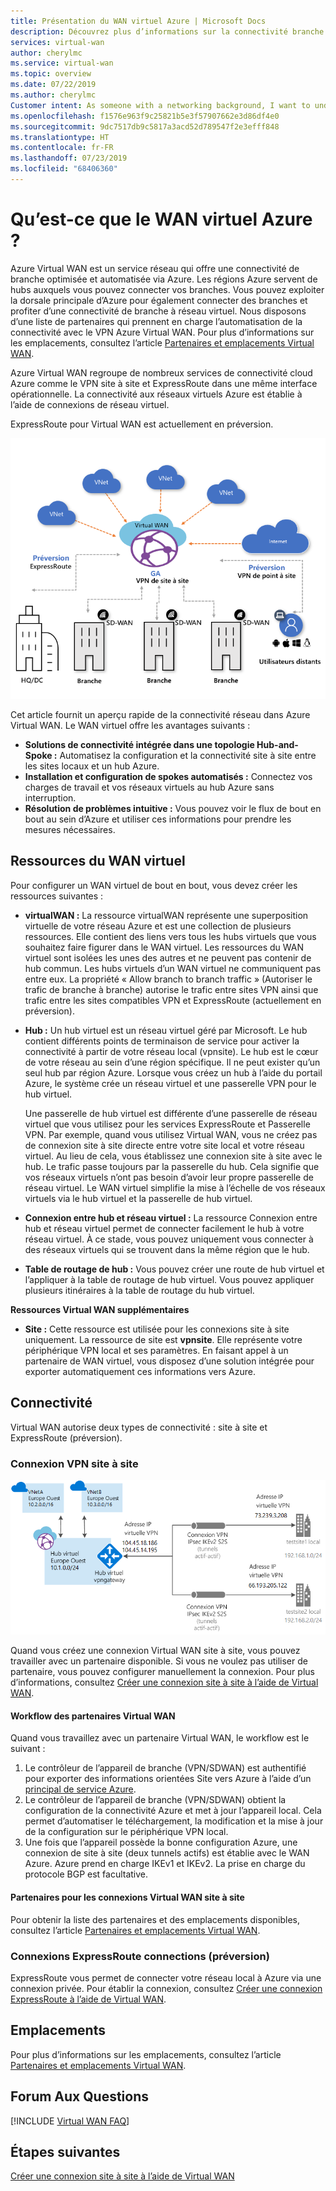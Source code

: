 ```yaml
---
title: Présentation du WAN virtuel Azure | Microsoft Docs
description: Découvrez plus d’informations sur la connectivité branche à branche scalable et automatisée de Virtual WAN, les régions disponibles et les partenaires.
services: virtual-wan
author: cherylmc
ms.service: virtual-wan
ms.topic: overview
ms.date: 07/22/2019
ms.author: cherylmc
Customer intent: As someone with a networking background, I want to understand what Virtual WAN is and if it is the right choice for my Azure network.
ms.openlocfilehash: f1576e963f9c25821b5e3f57907662e3d86df4e0
ms.sourcegitcommit: 9dc7517db9c5817a3acd52d789547f2e3efff848
ms.translationtype: HT
ms.contentlocale: fr-FR
ms.lasthandoff: 07/23/2019
ms.locfileid: "68406360"
---
```

# <a name="what-is-azure-virtual-wan"></a>Qu’est-ce que le WAN virtuel Azure ?

Azure Virtual WAN est un service réseau qui offre une connectivité de branche optimisée et automatisée via Azure. Les régions Azure servent de hubs auxquels vous pouvez connecter vos branches. Vous pouvez exploiter la dorsale principale d’Azure pour également connecter des branches et profiter d’une connectivité de branche à réseau virtuel. Nous disposons d’une liste de partenaires qui prennent en charge l’automatisation de la connectivité avec le VPN Azure Virtual WAN. Pour plus d’informations sur les emplacements, consultez l’article [Partenaires et emplacements Virtual WAN](virtual-wan-locations-partners.md).

Azure Virtual WAN regroupe de nombreux services de connectivité cloud Azure comme le VPN site à site et ExpressRoute dans une même interface opérationnelle. La connectivité aux réseaux virtuels Azure est établie à l’aide de connexions de réseau virtuel.

ExpressRoute pour Virtual WAN est actuellement en préversion.

![Diagramme WAN virtuel](./media/virtual-wan-about/virtualwan1.png)

Cet article fournit un aperçu rapide de la connectivité réseau dans Azure Virtual WAN. Le WAN virtuel offre les avantages suivants :

* **Solutions de connectivité intégrée dans une topologie Hub-and-Spoke :** Automatisez la configuration et la connectivité site à site entre les sites locaux et un hub Azure.
* **Installation et configuration de spokes automatisés :** Connectez vos charges de travail et vos réseaux virtuels au hub Azure sans interruption.
* **Résolution de problèmes intuitive :** Vous pouvez voir le flux de bout en bout au sein d’Azure et utiliser ces informations pour prendre les mesures nécessaires.

## <a name="resources"></a>Ressources du WAN virtuel

Pour configurer un WAN virtuel de bout en bout, vous devez créer les ressources suivantes :

* **virtualWAN :** La ressource virtualWAN représente une superposition virtuelle de votre réseau Azure et est une collection de plusieurs ressources. Elle contient des liens vers tous les hubs virtuels que vous souhaitez faire figurer dans le WAN virtuel. Les ressources du WAN virtuel sont isolées les unes des autres et ne peuvent pas contenir de hub commun. Les hubs virtuels d’un WAN virtuel ne communiquent pas entre eux. La propriété « Allow branch to branch traffic » (Autoriser le trafic de branche à branche) autorise le trafic entre sites VPN ainsi que trafic entre les sites compatibles VPN et ExpressRoute (actuellement en préversion).

* **Hub :** Un hub virtuel est un réseau virtuel géré par Microsoft. Le hub contient différents points de terminaison de service pour activer la connectivité à partir de votre réseau local (vpnsite). Le hub est le cœur de votre réseau au sein d’une région spécifique. Il ne peut exister qu’un seul hub par région Azure. Lorsque vous créez un hub à l’aide du portail Azure, le système crée un réseau virtuel et une passerelle VPN pour le hub virtuel.

  Une passerelle de hub virtuel est différente d’une passerelle de réseau virtuel que vous utilisez pour les services ExpressRoute et Passerelle VPN. Par exemple, quand vous utilisez Virtual WAN, vous ne créez pas de connexion site à site directe entre votre site local et votre réseau virtuel. Au lieu de cela, vous établissez une connexion site à site avec le hub. Le trafic passe toujours par la passerelle du hub. Cela signifie que vos réseaux virtuels n’ont pas besoin d’avoir leur propre passerelle de réseau virtuel. Le WAN virtuel simplifie la mise à l’échelle de vos réseaux virtuels via le hub virtuel et la passerelle de hub virtuel.

* **Connexion entre hub et réseau virtuel :** La ressource Connexion entre hub et réseau virtuel permet de connecter facilement le hub à votre réseau virtuel. À ce stade, vous pouvez uniquement vous connecter à des réseaux virtuels qui se trouvent dans la même région que le hub.

* **Table de routage de hub :**  Vous pouvez créer une route de hub virtuel et l’appliquer à la table de routage de hub virtuel. Vous pouvez appliquer plusieurs itinéraires à la table de routage du hub virtuel.

**Ressources Virtual WAN supplémentaires**

  * **Site :** Cette ressource est utilisée pour les connexions site à site uniquement. La ressource de site est **vpnsite**. Elle représente votre périphérique VPN local et ses paramètres. En faisant appel à un partenaire de WAN virtuel, vous disposez d’une solution intégrée pour exporter automatiquement ces informations vers Azure.

## <a name="connectivity"></a>Connectivité

Virtual WAN autorise deux types de connectivité : site à site et ExpressRoute (préversion).

### <a name="s2s"></a>Connexion VPN site à site

![Diagramme WAN virtuel](./media/virtual-wan-about/virtualwan.png)

Quand vous créez une connexion Virtual WAN site à site, vous pouvez travailler avec un partenaire disponible. Si vous ne voulez pas utiliser de partenaire, vous pouvez configurer manuellement la connexion. Pour plus d’informations, consultez [Créer une connexion site à site à l’aide de Virtual WAN](virtual-wan-site-to-site-portal.md).

#### <a name="s2spartner"></a>Workflow des partenaires Virtual WAN

Quand vous travaillez avec un partenaire Virtual WAN, le workflow est le suivant :

1. Le contrôleur de l’appareil de branche (VPN/SDWAN) est authentifié pour exporter des informations orientées Site vers Azure à l’aide d’un [principal de service Azure](../active-directory/develop/howto-create-service-principal-portal.md).
2. Le contrôleur de l’appareil de branche (VPN/SDWAN) obtient la configuration de la connectivité Azure et met à jour l’appareil local. Cela permet d’automatiser le téléchargement, la modification et la mise à jour de la configuration sur le périphérique VPN local.
3. Une fois que l’appareil possède la bonne configuration Azure, une connexion de site à site (deux tunnels actifs) est établie avec le WAN Azure. Azure prend en charge IKEv1 et IKEv2. La prise en charge du protocole BGP est facultative.

#### <a name="partners"></a>Partenaires pour les connexions Virtual WAN site à site

Pour obtenir la liste des partenaires et des emplacements disponibles, consultez l’article [Partenaires et emplacements Virtual WAN](virtual-wan-locations-partners.md).


### <a name="er"></a>Connexions ExpressRoute connections (préversion)

ExpressRoute vous permet de connecter votre réseau local à Azure via une connexion privée. Pour établir la connexion, consultez [Créer une connexion ExpressRoute à l’aide de Virtual WAN](virtual-wan-expressroute-portal.md).

## <a name="locations"></a>Emplacements

Pour plus d’informations sur les emplacements, consultez l’article [Partenaires et emplacements Virtual WAN](virtual-wan-locations-partners.md).

## <a name="faq"></a>Forum Aux Questions

[!INCLUDE [Virtual WAN FAQ](../../includes/virtual-wan-faq-include.md)]

## <a name="next-steps"></a>Étapes suivantes

[Créer une connexion site à site à l’aide de Virtual WAN](virtual-wan-site-to-site-portal.md)
